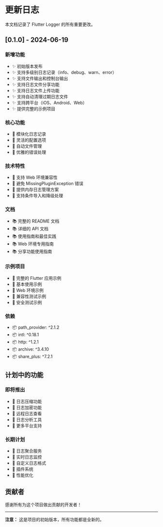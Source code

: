 # 更新日志

本文档记录了 Flutter Logger 的所有重要更改。

## [0.1.0] - 2024-06-19

### 新增功能
- ✨ 初始版本发布
- ✨ 支持多级别日志记录（info、debug、warn、error）
- ✨ 支持文件输出和控制台输出
- ✨ 支持日志文件分享功能
- ✨ 支持日志文件上传功能
- ✨ 支持自动清理过期日志文件
- ✨ 支持跨平台（iOS、Android、Web）
- ✨ 提供完整的示例项目

### 核心功能
- 🎯 模块化日志记录
- 🎯 灵活的配置选项
- 🎯 自动文件管理
- 🎯 优雅的错误处理

### 技术特性
- 🔧 支持 Web 环境兼容性
- 🔧 避免 MissingPluginException 错误
- 🔧 提供内存日志管理方案
- 🔧 支持条件导入和降级处理

### 文档
- 📚 完整的 README 文档
- 📚 详细的 API 文档
- 📚 使用指南和最佳实践
- 📚 Web 环境专用指南
- 📚 分享功能使用指南

### 示例项目
- 🎨 完整的 Flutter 应用示例
- 🎨 基本使用示例
- 🎨 Web 环境示例
- 🎨 兼容性测试示例
- 🎨 安全测试示例

### 依赖
- 📦 path_provider: ^2.1.2
- 📦 intl: ^0.18.1
- 📦 http: ^1.2.1
- 📦 archive: ^3.4.10
- 📦 share_plus: ^7.2.1

## 计划中的功能

### 即将推出
- 🔮 日志压缩功能
- 🔮 日志加密功能
- 🔮 远程日志查看
- 🔮 日志分析工具
- 🔮 更多平台支持

### 长期计划
- 🌟 日志聚合服务
- 🌟 实时日志监控
- 🌟 自定义日志格式
- 🌟 插件系统
- 🌟 性能优化

## 贡献者

感谢所有为这个项目做出贡献的开发者！

---

**注意：** 这是项目的初始版本，所有功能都是全新的。 